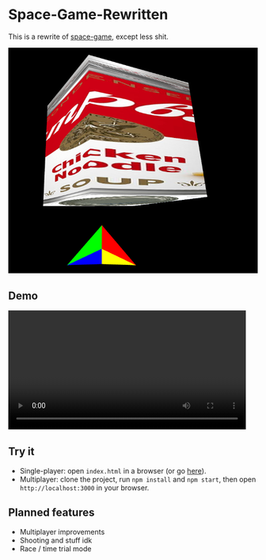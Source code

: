 # Space-Game-Rewritten

This is a rewrite of [space-game](https://github.com/dylanjtholen/space-game), except less shit.

![soup cube](image.png)

## Demo

<video src="vid_demo.mp4" controls width="480">video</video>

## Try it

-   Single-player: open `index.html` in a browser (or go [here](https://dylanjtholen.is-a.dev/space-game-2)).
-   Multiplayer: clone the project, run `npm install` and `npm start`, then open `http://localhost:3000` in your browser.

## Planned features

-   Multiplayer improvements
-   Shooting and stuff idk
-   Race / time trial mode
